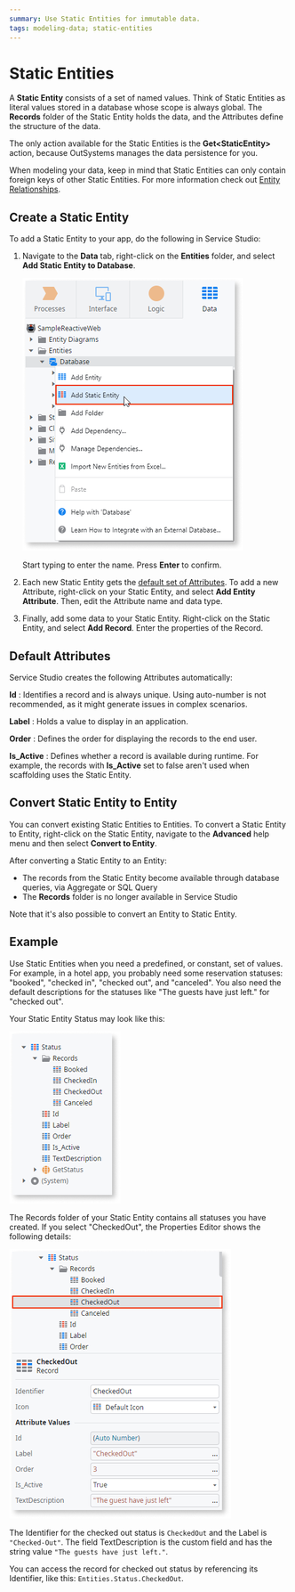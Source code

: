 ```yaml
---
summary: Use Static Entities for immutable data.
tags: modeling-data; static-entities
---
```


# Static Entities

A **Static Entity** consists of a set of named values. Think of Static Entities as literal values stored in a database whose scope is always global. The **Records** folder of the Static Entity holds the data, and the Attributes define the structure of the data.

The only action available for the Static Entities is the **Get&lt;StaticEntity&gt;** action, because OutSystems manages the data persistence for you.

When modeling your data, keep in mind that Static Entities can only contain foreign keys of other Static Entities. For more information check out [Entity Relationships](relationship/intro.md).


## Create a Static Entity

To add a Static Entity to your app, do the following in Service Studio:

1. Navigate to the **Data** tab, right-click on the **Entities** folder, and select **Add Static Entity to Database**.

    ![Help menu with Entity commands](images/add-static-entity-ss.png?width=550)

    Start typing to enter the name. Press **Enter** to confirm.

1. Each new Static Entity gets the [default set of Attributes](#default-attributes). To add a new Attribute, right-click on your Static Entity, and select **Add Entity Attribute**. Then, edit the Attribute name and data type.

1. Finally, add some data to your Static Entity. Right-click on the Static Entity, and select **Add Record**. Enter the properties of the Record.

## Default Attributes

Service Studio creates the following Attributes automatically:

**Id**
:   Identifies a record and is always unique. Using auto-number is not recommended, as it might generate issues in complex scenarios.

**Label**
:   Holds a value to display in an application.

**Order**
:   Defines the order for displaying the records to the end user.

**Is_Active**
:   Defines whether a record is available during runtime. For example, the records with **Is_Active** set to false aren't used when scaffolding uses the Static Entity.


## Convert Static Entity to Entity

You can convert existing Static Entities to Entities. To convert a Static Entity to Entity, right-click on the Static Entity, navigate to the **Advanced** help menu and then select **Convert to Entity**. 

After converting a Static Entity to an Entity:

* The records from the Static Entity become available through database queries, via Aggregate or SQL Query 
* The **Records** folder is no longer available in Service Studio

Note that it's also possible to convert an Entity to Static Entity.

## Example

Use Static Entities when you need a predefined, or constant, set of values. For example, in a hotel app, you probably need some reservation statuses: "booked", "checked in", "checked out", and "canceled". You also need the default descriptions for the statuses like "The guests have just left." for "checked out".

Your Static Entity Status may look like this:

![Static entity example](images/static-entity-example.png?width=300)

The Records folder of your Static Entity contains all statuses you have created. If you select "CheckedOut", the Properties Editor shows the following details:

![Static entity - a Record example](images/static-entity-record-example.png?width=300)

The Identifier for the checked out status is `CheckedOut` and the Label is `"Checked-Out"`. The field TextDescription is the custom field and has the string value `"The guests have just left."`.

You can access the record for checked out status by referencing its Identifier, like this: `Entities.Status.CheckedOut`.
